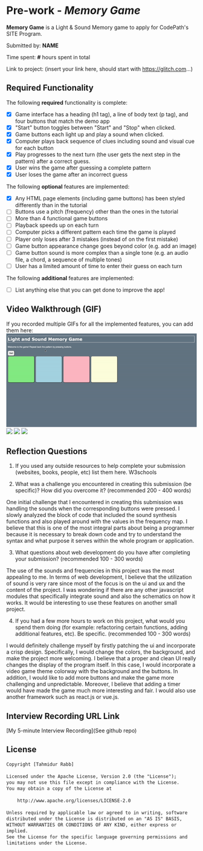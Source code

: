 # Pre-work - *Memory Game*

**Memory Game** is a Light & Sound Memory game to apply for CodePath's SITE Program. 

Submitted by: **NAME**

Time spent: **#** hours spent in total

Link to project: (insert your link here, should start with https://glitch.com...)

## Required Functionality

The following **required** functionality is complete:

* [X] Game interface has a heading (h1 tag), a line of body text (p tag), and four buttons that match the demo app
* [X] "Start" button toggles between "Start" and "Stop" when clicked. 
* [X] Game buttons each light up and play a sound when clicked. 
* [X] Computer plays back sequence of clues including sound and visual cue for each button
* [X] Play progresses to the next turn (the user gets the next step in the pattern) after a correct guess. 
* [X] User wins the game after guessing a complete pattern
* [X] User loses the game after an incorrect guess

The following **optional** features are implemented:

* [X] Any HTML page elements (including game buttons) has been styled differently than in the tutorial
* [ ] Buttons use a pitch (frequency) other than the ones in the tutorial
* [ ] More than 4 functional game buttons
* [ ] Playback speeds up on each turn
* [ ] Computer picks a different pattern each time the game is played
* [ ] Player only loses after 3 mistakes (instead of on the first mistake)
* [ ] Game button appearance change goes beyond color (e.g. add an image)
* [ ] Game button sound is more complex than a single tone (e.g. an audio file, a chord, a sequence of multiple tones)
* [ ] User has a limited amount of time to enter their guess on each turn

The following **additional** features are implemented:

- [ ] List anything else that you can get done to improve the app!

## Video Walkthrough (GIF)

If you recorded multiple GIFs for all the implemented features, you can add them here:
<img src= "memory.gif" width = 750>
![](gif2-link-here)
![](gif3-link-here)
![](gif4-link-here)

## Reflection Questions
1. If you used any outside resources to help complete your submission (websites, books, people, etc) list them here. 
W3schools

2. What was a challenge you encountered in creating this submission (be specific)? How did you overcome it? (recommended 200 - 400 words) 
  
  One initial challenge that I encountered in creating this submission was handling the sounds when the corresponding buttons were pressed. I slowly analyzed the block of code that included the sound synthesis functions and also played around with the values in the frequency map. I believe that this is one of the most integral parts about being a programmer because it is necessary to break down code and try to understand the syntax and what purpose it serves within the whole program or application.

 

3. What questions about web development do you have after completing your submission? (recommended 100 - 300 words) 

The use of the sounds and frequencies in this project was the most appealing to me. In terms of web development, I believe that the utilization of sound is very rare since most of the focus is on the ui and ux and the content of the project. I was wondering if there are any other javascript modules that specifically integrate sound and also the schematics on how it works. It would be interesting to use these features on another small project. 




4. If you had a few more hours to work on this project, what would you spend them doing (for example: refactoring certain functions, adding additional features, etc). Be specific. (recommended 100 - 300 words) 

I would definitely challenge myself by firstly patching the ui and incorporate a crisp design. Specifically, I would change the colors, the background, and make the project more welcoming. I believe that a proper and clean UI really changes the display of the program itself. In this case, I would incorporate a video game theme colorway with the background and the buttons. In addition, I would like to add more buttons and make the game more challenging and unpredictable. Moreover, I believe that adding a timer would have made the game much more interesting and fair. I would also use another framework such as react.js or vue.js. 



## Interview Recording URL Link

[My 5-minute Interview Recording](See github repo)


## License

    Copyright [Tahmidur Rabb]

    Licensed under the Apache License, Version 2.0 (the "License");
    you may not use this file except in compliance with the License.
    You may obtain a copy of the License at

        http://www.apache.org/licenses/LICENSE-2.0

    Unless required by applicable law or agreed to in writing, software
    distributed under the License is distributed on an "AS IS" BASIS,
    WITHOUT WARRANTIES OR CONDITIONS OF ANY KIND, either express or implied.
    See the License for the specific language governing permissions and
    limitations under the License.
